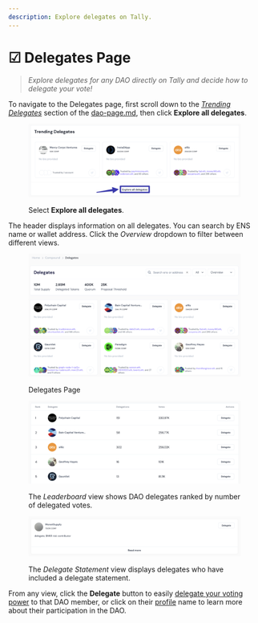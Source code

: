 ```yaml
---
description: Explore delegates on Tally.
---
```


# ☑ Delegates Page

> _Explore delegates for any DAO directly on Tally and decide how to delegate your vote!_

To navigate to the Delegates page, first scroll down to the [_Trending Delegates_](https://docs.tally.xyz/knowledge-base/navigating-the-tally-platform/dao-page#trending-delegates) section of the [dao-page.md](dao-page.md "mention"), then click **Explore all delegates**.

<figure><img src="../../.gitbook/assets/CleanShot 2023-02-17 at 10.14.24@2x (1).png" alt=""><figcaption><p>Select <strong>Explore all delegates</strong>.</p></figcaption></figure>

The header displays information on all delegates. You can search by ENS name or wallet address. Click the _Overview_ dropdown to filter between different views.

<figure><img src="../../.gitbook/assets/CleanShot 2023-01-31 at 13.03.02@2x.png" alt=""><figcaption><p>Delegates Page</p></figcaption></figure>

<figure><img src="../../.gitbook/assets/CleanShot 2023-02-17 at 10.17.43@2x.png" alt=""><figcaption><p>The <em>Leaderboard</em> view shows DAO delegates ranked by number of delegated votes.</p></figcaption></figure>

<figure><img src="../../.gitbook/assets/CleanShot 2023-02-17 at 10.18.37@2x.png" alt=""><figcaption><p>The <em>Delegate Statement</em> view displays delegates who have included a delegate statement.</p></figcaption></figure>

From any view, click the **Delegate** button to easily [delegate your voting power](../delegations-on-tally/delegating-voting-power.md) to that DAO member, or click on their [profile](tally-profile.md) name to learn more about their participation in the DAO.

